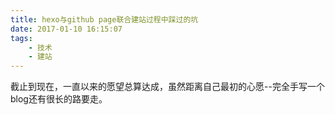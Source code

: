 ```yaml
---
title: hexo与github page联合建站过程中踩过的坑
date: 2017-01-10 16:15:07
tags: 
	- 技术
	- 建站
---
```

截止到现在，一直以来的愿望总算达成，虽然距离自己最初的心愿--完全手写一个blog还有很长的路要走。

